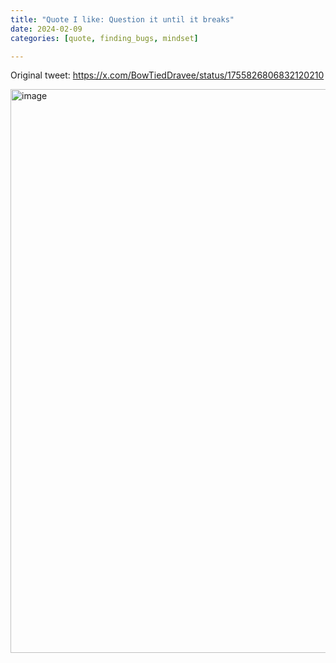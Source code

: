 ```yaml
---
title: "Quote I like: Question it until it breaks"
date: 2024-02-09
categories: [quote, finding_bugs, mindset]

---
```


Original tweet: https://x.com/BowTiedDravee/status/1755826806832120210

<img width="902" alt="image" src="https://github.com/user-attachments/assets/289931e0-7b79-42c1-94ba-2455bf8ed8b8" />
